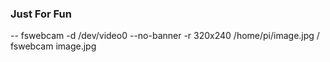 ### Just For Fun
--	fswebcam -d /dev/video0 --no-banner -r 320x240 /home/pi/image.jpg  / fswebcam image.jpg
